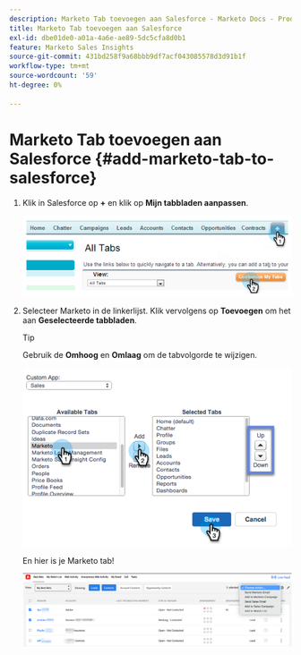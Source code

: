 ```yaml
---
description: Marketo Tab toevoegen aan Salesforce - Marketo Docs - Productdocumentatie
title: Marketo Tab toevoegen aan Salesforce
exl-id: dbe01de0-a01a-4a6e-ae89-5dc5cfa8d0b1
feature: Marketo Sales Insights
source-git-commit: 431bd258f9a68bbb9df7acf043085578d3d91b1f
workflow-type: tm+mt
source-wordcount: '59'
ht-degree: 0%

---
```


# Marketo Tab toevoegen aan Salesforce {#add-marketo-tab-to-salesforce}

1. Klik in Salesforce op **+** en klik op **Mijn tabbladen aanpassen**.

   ![](assets/add-marketo-tab-to-salesforce-1.png)

1. Selecteer Marketo in de linkerlijst. Klik vervolgens op **Toevoegen** om het aan **Geselecteerde tabbladen**.

   >[!TIP]
   >
   >Gebruik de **Omhoog** en **Omlaag** om de tabvolgorde te wijzigen.

   ![](assets/add-marketo-tab-to-salesforce-2.png)

   En hier is je Marketo tab!

   ![](assets/add-marketo-tab-to-salesforce-3.png)
